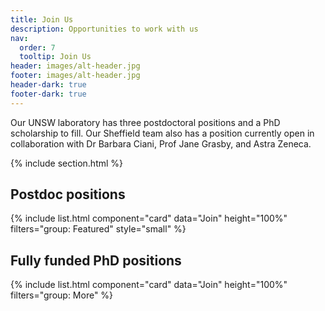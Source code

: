 ```yaml
---
title: Join Us
description: Opportunities to work with us
nav:
  order: 7
  tooltip: Join Us
header: images/alt-header.jpg
footer: images/alt-header.jpg
header-dark: true
footer-dark: true
---
```


Our UNSW laboratory has three postdoctoral positions and a PhD scholarship to fill. Our Sheffield team also has a position currently open in collaboration with Dr Barbara Ciani, Prof Jane Grasby, and Astra Zeneca.

{% include section.html %}

## Postdoc positions

{% include list.html component="card" data="Join" height="100%" filters="group: Featured" style="small" %}

## Fully funded PhD positions

{% include list.html component="card" data="Join" height="100%" filters="group: More" %}
